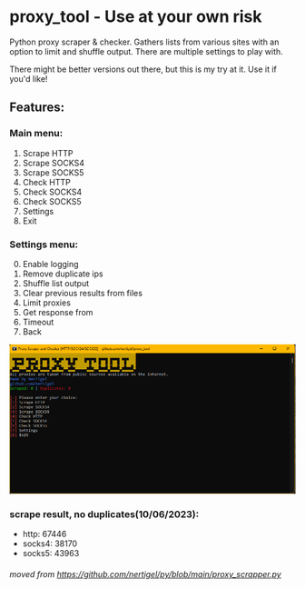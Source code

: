 # proxy_tool - Use at your own risk
Python proxy scraper & checker. Gathers lists from various sites with an option to limit and shuffle output.
There are multiple settings to play with.

There might be better versions out there, but this is my try at it. Use it if you'd like!

## Features:
### Main menu:
1. Scrape HTTP
2. Scrape SOCKS4
3. Scrape SOCKS5
4. Check HTTP
5. Check SOCKS4
6. Check SOCKS5
7. Settings
8. Exit
### Settings menu:
0. Enable logging
1. Remove duplicate ips
2. Shuffle list output
3. Clear previous results from files
4. Limit proxies
5. Get response from
6. Timeout
7. Back

![image](scraper.png)

### scrape result, no duplicates(10/06/2023):
* http: 67446
* socks4: 38170
* socks5: 43963

###### moved from https://github.com/nertigel/py/blob/main/proxy_scrapper.py
